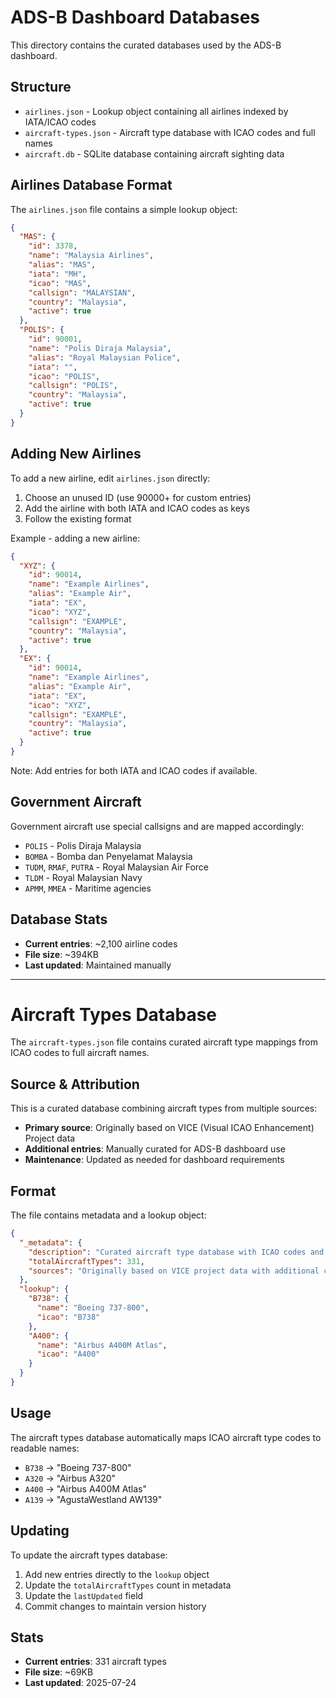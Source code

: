 # ADS-B Dashboard Databases

This directory contains the curated databases used by the ADS-B dashboard.

## Structure

- `airlines.json` - Lookup object containing all airlines indexed by IATA/ICAO codes
- `aircraft-types.json` - Aircraft type database with ICAO codes and full names
- `aircraft.db` - SQLite database containing aircraft sighting data

## Airlines Database Format

The `airlines.json` file contains a simple lookup object:

```json
{
  "MAS": {
    "id": 3378,
    "name": "Malaysia Airlines",
    "alias": "MAS",
    "iata": "MH",
    "icao": "MAS",
    "callsign": "MALAYSIAN",
    "country": "Malaysia",
    "active": true
  },
  "POLIS": {
    "id": 90001,
    "name": "Polis Diraja Malaysia",
    "alias": "Royal Malaysian Police",
    "iata": "",
    "icao": "POLIS",
    "callsign": "POLIS",
    "country": "Malaysia",
    "active": true
  }
}
```

## Adding New Airlines

To add a new airline, edit `airlines.json` directly:

1. Choose an unused ID (use 90000+ for custom entries)
2. Add the airline with both IATA and ICAO codes as keys
3. Follow the existing format

Example - adding a new airline:
```json
{
  "XYZ": {
    "id": 90014,
    "name": "Example Airlines",
    "alias": "Example Air",
    "iata": "EX",
    "icao": "XYZ",
    "callsign": "EXAMPLE",
    "country": "Malaysia",
    "active": true
  },
  "EX": {
    "id": 90014,
    "name": "Example Airlines",
    "alias": "Example Air", 
    "iata": "EX",
    "icao": "XYZ",
    "callsign": "EXAMPLE",
    "country": "Malaysia",
    "active": true
  }
}
```

Note: Add entries for both IATA and ICAO codes if available.

## Government Aircraft

Government aircraft use special callsigns and are mapped accordingly:

- `POLIS` - Polis Diraja Malaysia
- `BOMBA` - Bomba dan Penyelamat Malaysia  
- `TUDM`, `RMAF`, `PUTRA` - Royal Malaysian Air Force
- `TLDM` - Royal Malaysian Navy
- `APMM`, `MMEA` - Maritime agencies

## Database Stats

- **Current entries**: ~2,100 airline codes
- **File size**: ~394KB
- **Last updated**: Maintained manually

---

# Aircraft Types Database

The `aircraft-types.json` file contains curated aircraft type mappings from ICAO codes to full aircraft names.

## Source & Attribution

This is a curated database combining aircraft types from multiple sources:
- **Primary source**: Originally based on VICE (Visual ICAO Enhancement) Project data
- **Additional entries**: Manually curated for ADS-B dashboard use
- **Maintenance**: Updated as needed for dashboard requirements

## Format

The file contains metadata and a lookup object:

```json
{
  "_metadata": {
    "description": "Curated aircraft type database with ICAO codes and names",
    "totalAircraftTypes": 331,
    "sources": "Originally based on VICE project data with additional curated entries"
  },
  "lookup": {
    "B738": {
      "name": "Boeing 737-800",
      "icao": "B738"
    },
    "A400": {
      "name": "Airbus A400M Atlas",
      "icao": "A400"
    }
  }
}
```

## Usage

The aircraft types database automatically maps ICAO aircraft type codes to readable names:

- `B738` → "Boeing 737-800"
- `A320` → "Airbus A320" 
- `A400` → "Airbus A400M Atlas"
- `A139` → "AgustaWestland AW139"

## Updating

To update the aircraft types database:

1. Add new entries directly to the `lookup` object
2. Update the `totalAircraftTypes` count in metadata
3. Update the `lastUpdated` field
4. Commit changes to maintain version history

## Stats

- **Current entries**: 331 aircraft types
- **File size**: ~69KB
- **Last updated**: 2025-07-24 